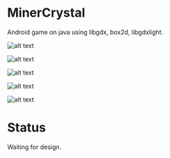 # MinerCrystal
Android game on java using libgdx, box2d, libgdxlight.

![alt text](https://github.com/BalitskyIvan/MinerCrystal/blob/master/Screenshot/Screenshot%20from%202021-03-06%2018-41-24.png)

![alt text](https://github.com/BalitskyIvan/MinerCrystal/blob/master/Screenshot/Screenshot%20from%202021-03-06%2018-41-13.png)

![alt text](https://github.com/BalitskyIvan/MinerCrystal/blob/master/Screenshot/Screenshot%20from%202021-03-06%2018-41-39.png)

![alt text](https://github.com/BalitskyIvan/MinerCrystal/blob/master/Screenshot/Screenshot%20from%202021-03-06%2018-42-20.png)

![alt text](https://github.com/BalitskyIvan/MinerCrystal/blob/master/Screenshot/Screenshot%20from%202021-03-06%2022-23-11.png)

# Status 

Waiting for design.
